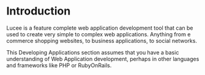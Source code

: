 # Introduction

Lucee is a feature complete web application development tool that can be used to create very simple to complex web applications. Anything from e commerce shopping websites, to business applications, to social networks.

This Developing Applications section assumes that you have a basic understanding of Web Application development, perhaps in other languages and frameworks like PHP or RubyOnRails.



